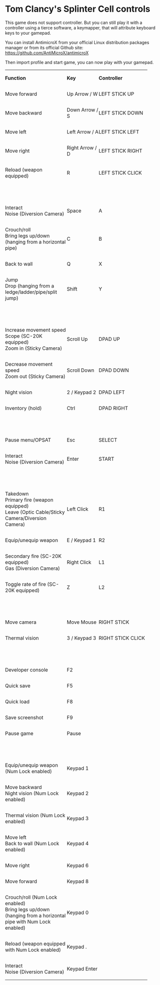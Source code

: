 # Tom Clancy's Splinter Cell controls

  

This game does not support controller. But you can still play it with a
controller using a tierce software, a keymapper, that will attribute
keyboard keys to your gamepad.

  

You can install AntimicroX from your official Linux distribution
packages manager or from its official Github site:
https://github.com/AntiMicroX/antimicroX

Then import profile and start game, you can now play with your gamepad.

  

<table width="480" data-cellpadding="2" data-cellspacing="0">
<tbody>
<tr class="odd">
<td width="203" height="17" style="border: none; padding: 0cm"><p><strong>Function</strong></p></td>
<td width="105" style="border: none; padding: 0cm"><p><strong>Key</strong></p></td>
<td width="160" style="border: none; padding: 0cm"><p><strong>Controller</strong></p></td>
</tr>
<tr class="even">
<td width="203" height="13" style="border: none; padding: 0cm"><p>Move forward</p></td>
<td width="105" style="border: none; padding: 0cm"><p>Up Arrow / W</p></td>
<td width="160" style="border: none; padding: 0cm"><p>LEFT STICK UP</p></td>
</tr>
<tr class="odd">
<td width="203" height="13" style="border: none; padding: 0cm"><p>Move backward</p></td>
<td width="105" style="border: none; padding: 0cm"><p>Down Arrow / S</p></td>
<td width="160" style="border: none; padding: 0cm"><p>LEFT STICK DOWN</p></td>
</tr>
<tr class="even">
<td width="203" height="13" style="border: none; padding: 0cm"><p>Move left</p></td>
<td width="105" style="border: none; padding: 0cm"><p>Left Arrow / A</p></td>
<td width="160" style="border: none; padding: 0cm"><p>LEFT STICK LEFT</p></td>
</tr>
<tr class="odd">
<td width="203" height="13" style="border: none; padding: 0cm"><p>Move right</p></td>
<td width="105" style="border: none; padding: 0cm"><p>Right Arrow / D</p></td>
<td width="160" style="border: none; padding: 0cm"><p>LEFT STICK RIGHT</p></td>
</tr>
<tr class="even">
<td width="203" height="13" style="border: none; padding: 0cm"><p>Reload (weapon equipped)</p></td>
<td width="105" style="border: none; padding: 0cm"><p>R</p></td>
<td width="160" data-valign="bottom" style="border: none; padding: 0cm"><p>LEFT STICK CLICK</p></td>
</tr>
<tr class="odd">
<td width="203" height="13" style="border: none; padding: 0cm"><p><br />
</p></td>
<td width="105" style="border: none; padding: 0cm"><p><br />
</p></td>
<td width="160" style="border: none; padding: 0cm"><p><br />
</p></td>
</tr>
<tr class="even">
<td width="203" height="28" style="border: none; padding: 0cm"><p>Interact<br />
Noise (Diversion Camera)</p></td>
<td width="105" style="border: none; padding: 0cm"><p>Space</p></td>
<td width="160" style="border: none; padding: 0cm"><p>A</p></td>
</tr>
<tr class="odd">
<td width="203" height="43" style="border: none; padding: 0cm"><p>Crouch/roll<br />
Bring legs up/down (hanging from a horizontal pipe)</p></td>
<td width="105" style="border: none; padding: 0cm"><p>C</p></td>
<td width="160" style="border: none; padding: 0cm"><p>B</p></td>
</tr>
<tr class="even">
<td width="203" height="13" style="border: none; padding: 0cm"><p>Back to wall</p></td>
<td width="105" style="border: none; padding: 0cm"><p>Q</p></td>
<td width="160" style="border: none; padding: 0cm"><p>X</p></td>
</tr>
<tr class="odd">
<td width="203" height="45" style="border: none; padding: 0cm"><p>Jump<br />
Drop (hanging from a ledge/ladder/pipe/split jump)</p></td>
<td width="105" style="border: none; padding: 0cm"><p>Shift</p></td>
<td width="160" style="border: none; padding: 0cm"><p>Y</p></td>
</tr>
<tr class="even">
<td width="203" height="13" style="border: none; padding: 0cm"><p><br />
</p></td>
<td width="105" style="border: none; padding: 0cm"><p><br />
</p></td>
<td width="160" style="border: none; padding: 0cm"><p><br />
</p></td>
</tr>
<tr class="odd">
<td width="203" height="43" style="border: none; padding: 0cm"><p>Increase movement speed<br />
Scope (SC-20K equipped)<br />
Zoom in (Sticky Camera)</p></td>
<td width="105" style="border: none; padding: 0cm"><p>Scroll Up</p></td>
<td width="160" style="border: none; padding: 0cm"><p>DPAD UP</p></td>
</tr>
<tr class="even">
<td width="203" height="28" style="border: none; padding: 0cm"><p>Decrease movement speed<br />
Zoom out (Sticky Camera)</p></td>
<td width="105" style="border: none; padding: 0cm"><p>Scroll Down</p></td>
<td width="160" style="border: none; padding: 0cm"><p>DPAD DOWN</p></td>
</tr>
<tr class="odd">
<td width="203" height="13" style="border: none; padding: 0cm"><p>Night vision</p></td>
<td width="105" style="border: none; padding: 0cm"><p>2 / Keypad 2</p></td>
<td width="160" style="border: none; padding: 0cm"><p>DPAD LEFT</p></td>
</tr>
<tr class="even">
<td width="203" height="13" style="border: none; padding: 0cm"><p>Inventory (hold)</p></td>
<td width="105" style="border: none; padding: 0cm"><p>Ctrl</p></td>
<td width="160" style="border: none; padding: 0cm"><p>DPAD RIGHT</p></td>
</tr>
<tr class="odd">
<td width="203" height="13" style="border: none; padding: 0cm"><p><br />
</p></td>
<td width="105" style="border: none; padding: 0cm"><p><br />
</p></td>
<td width="160" style="border: none; padding: 0cm"><p><br />
</p></td>
</tr>
<tr class="even">
<td width="203" height="13" style="border: none; padding: 0cm"><p>Pause menu/OPSAT</p></td>
<td width="105" style="border: none; padding: 0cm"><p>Esc</p></td>
<td width="160" style="border: none; padding: 0cm"><p>SELECT</p></td>
</tr>
<tr class="odd">
<td width="203" height="28" style="border: none; padding: 0cm"><p>Interact<br />
Noise (Diversion Camera)</p></td>
<td width="105" style="border: none; padding: 0cm"><p>Enter</p></td>
<td width="160" style="border: none; padding: 0cm"><p>START</p></td>
</tr>
<tr class="even">
<td width="203" height="13" style="border: none; padding: 0cm"><p><br />
</p></td>
<td width="105" style="border: none; padding: 0cm"><p><br />
</p></td>
<td width="160" style="border: none; padding: 0cm"><p><br />
</p></td>
</tr>
<tr class="odd">
<td width="203" height="73" style="border: none; padding: 0cm"><p>Takedown<br />
Primary fire (weapon equipped)<br />
Leave (Optic Cable/Sticky Camera/Diversion Camera)</p></td>
<td width="105" style="border: none; padding: 0cm"><p>Left Click</p></td>
<td width="160" style="border: none; padding: 0cm"><p>R1</p></td>
</tr>
<tr class="even">
<td width="203" height="13" style="border: none; padding: 0cm"><p>Equip/unequip weapon</p></td>
<td width="105" style="border: none; padding: 0cm"><p>E / Keypad 1</p></td>
<td width="160" style="border: none; padding: 0cm"><p>R2</p></td>
</tr>
<tr class="odd">
<td width="203" height="43" style="border: none; padding: 0cm"><p>Secondary fire (SC-20K equipped)<br />
Gas (Diversion Camera)</p></td>
<td width="105" style="border: none; padding: 0cm"><p>Right Click</p></td>
<td width="160" style="border: none; padding: 0cm"><p>L1</p></td>
</tr>
<tr class="even">
<td width="203" height="28" style="border: none; padding: 0cm"><p>Toggle rate of fire (SC-20K equipped)</p></td>
<td width="105" style="border: none; padding: 0cm"><p>Z</p></td>
<td width="160" style="border: none; padding: 0cm"><p>L2</p></td>
</tr>
<tr class="odd">
<td width="203" height="13" style="border: none; padding: 0cm"><p><br />
</p></td>
<td width="105" style="border: none; padding: 0cm"><p><br />
</p></td>
<td width="160" style="border: none; padding: 0cm"><p><br />
</p></td>
</tr>
<tr class="even">
<td width="203" height="13" style="border: none; padding: 0cm"><p>Move camera</p></td>
<td width="105" style="border: none; padding: 0cm"><p>Move Mouse</p></td>
<td width="160" style="border: none; padding: 0cm"><p>RIGHT STICK</p></td>
</tr>
<tr class="odd">
<td width="203" height="13" style="border: none; padding: 0cm"><p>Thermal vision</p></td>
<td width="105" style="border: none; padding: 0cm"><p>3 / Keypad 3</p></td>
<td width="160" style="border: none; padding: 0cm"><p>RIGHT STICK CLICK</p></td>
</tr>
<tr class="even">
<td width="203" height="13" style="border: none; padding: 0cm"><p><br />
</p></td>
<td width="105" style="border: none; padding: 0cm"><p><br />
</p></td>
<td width="160" style="border: none; padding: 0cm"><p><br />
</p></td>
</tr>
<tr class="odd">
<td width="203" height="13" style="border: none; padding: 0cm"><p>Developer console</p></td>
<td width="105" style="border: none; padding: 0cm"><p>F2</p></td>
<td width="160" style="border: none; padding: 0cm"><p><br />
</p></td>
</tr>
<tr class="even">
<td width="203" height="13" style="border: none; padding: 0cm"><p>Quick save</p></td>
<td width="105" style="border: none; padding: 0cm"><p>F5</p></td>
<td width="160" style="border: none; padding: 0cm"><p><br />
</p></td>
</tr>
<tr class="odd">
<td width="203" height="13" style="border: none; padding: 0cm"><p>Quick load</p></td>
<td width="105" style="border: none; padding: 0cm"><p>F8</p></td>
<td width="160" style="border: none; padding: 0cm"><p><br />
</p></td>
</tr>
<tr class="even">
<td width="203" height="13" style="border: none; padding: 0cm"><p>Save screenshot</p></td>
<td width="105" style="border: none; padding: 0cm"><p>F9</p></td>
<td width="160" style="border: none; padding: 0cm"><p><br />
</p></td>
</tr>
<tr class="odd">
<td width="203" height="13" style="border: none; padding: 0cm"><p>Pause game</p></td>
<td width="105" style="border: none; padding: 0cm"><p>Pause</p></td>
<td width="160" style="border: none; padding: 0cm"><p><br />
</p></td>
</tr>
<tr class="even">
<td width="203" height="13" style="border: none; padding: 0cm"><p><br />
</p></td>
<td width="105" style="border: none; padding: 0cm"><p><br />
</p></td>
<td width="160" style="border: none; padding: 0cm"><p><br />
</p></td>
</tr>
<tr class="odd">
<td width="203" height="28" style="border: none; padding: 0cm"><p>Equip/unequip weapon (Num Lock enabled)</p></td>
<td width="105" style="border: none; padding: 0cm"><p>Keypad 1</p></td>
<td width="160" style="border: none; padding: 0cm"><p><br />
</p></td>
</tr>
<tr class="even">
<td width="203" height="43" style="border: none; padding: 0cm"><p>Move backward<br />
Night vision (Num Lock enabled)</p></td>
<td width="105" style="border: none; padding: 0cm"><p>Keypad 2</p></td>
<td width="160" style="border: none; padding: 0cm"><p><br />
</p></td>
</tr>
<tr class="odd">
<td width="203" height="28" style="border: none; padding: 0cm"><p>Thermal vision (Num Lock enabled)</p></td>
<td width="105" style="border: none; padding: 0cm"><p>Keypad 3</p></td>
<td width="160" style="border: none; padding: 0cm"><p><br />
</p></td>
</tr>
<tr class="even">
<td width="203" height="43" style="border: none; padding: 0cm"><p>Move left<br />
Back to wall (Num Lock enabled)</p></td>
<td width="105" style="border: none; padding: 0cm"><p>Keypad 4</p></td>
<td width="160" style="border: none; padding: 0cm"><p><br />
</p></td>
</tr>
<tr class="odd">
<td width="203" height="13" style="border: none; padding: 0cm"><p>Move right</p></td>
<td width="105" style="border: none; padding: 0cm"><p>Keypad 6</p></td>
<td width="160" style="border: none; padding: 0cm"><p><br />
</p></td>
</tr>
<tr class="even">
<td width="203" height="13" style="border: none; padding: 0cm"><p>Move forward</p></td>
<td width="105" style="border: none; padding: 0cm"><p>Keypad 8</p></td>
<td width="160" style="border: none; padding: 0cm"><p><br />
</p></td>
</tr>
<tr class="odd">
<td width="203" height="73" style="border: none; padding: 0cm"><p>Crouch/roll (Num Lock enabled)<br />
Bring legs up/down (hanging from a horizontal pipe with Num Lock enabled)</p></td>
<td width="105" style="border: none; padding: 0cm"><p>Keypad 0</p></td>
<td width="160" style="border: none; padding: 0cm"><p><br />
</p></td>
</tr>
<tr class="even">
<td width="203" height="28" style="border: none; padding: 0cm"><p>Reload (weapon equipped with Num Lock enabled)</p></td>
<td width="105" style="border: none; padding: 0cm"><p>Keypad .</p></td>
<td width="160" style="border: none; padding: 0cm"><p><br />
</p></td>
</tr>
<tr class="odd">
<td width="203" height="28" style="border: none; padding: 0cm"><p>Interact<br />
Noise (Diversion Camera)</p></td>
<td width="105" style="border: none; padding: 0cm"><p>Keypad Enter</p></td>
<td width="160" style="border: none; padding: 0cm"><p><br />
</p></td>
</tr>
</tbody>
</table>

  

  
